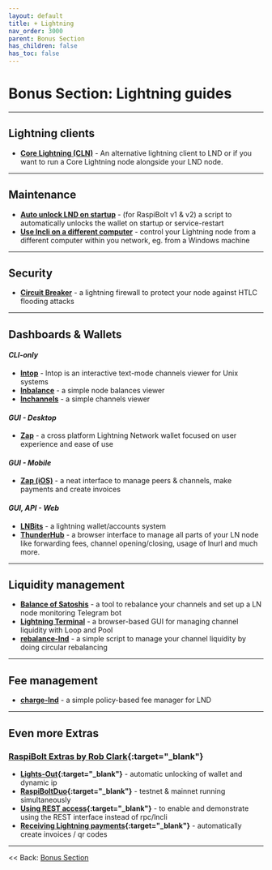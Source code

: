 ```yaml
---
layout: default
title: + Lightning
nav_order: 3000
parent: Bonus Section
has_children: false
has_toc: false
---
```


# Bonus Section: Lightning guides

---

## Lightning clients
* **[Core Lightning (CLN)](cln.md)** - An alternative lightning client to LND or if you want to run a Core Lightning node alongside your LND node.

---

## Maintenance
* **[Auto unlock LND on startup](auto-unlock.md)** - (for RaspiBolt v1 & v2) a script to automatically unlocks the wallet on startup or service-restart
* **[Use lncli on a different computer](remote-lncli.md)** - control your Lightning node from a different computer within you network, eg. from a Windows machine

---

## Security
* **[Circuit Breaker](circuit-breaker.md)** - a lightning firewall to protect your node against HTLC flooding attacks

---

## Dashboards & Wallets

#### *CLI-only*
* **[lntop](lntop.md)** - lntop is an interactive text-mode channels viewer for Unix systems
* **[lnbalance](lnbalance.md)** -  a simple node balances viewer
* **[lnchannels](lnchannels.md)** - a simple channels viewer

#### *GUI - Desktop*
* **[Zap](zap-desktop.md)** - a cross platform Lightning Network wallet focused on user experience and ease of use

#### *GUI - Mobile*
* **[Zap (iOS)](zap-ios.md)** - a neat interface to manage peers & channels, make payments and create invoices

#### *GUI, API - Web*
* **[LNBits](lnbits.md)** - a lightning wallet/accounts system
* **[ThunderHub](thunderhub.md)** - a browser interface to manage all parts of your LN node like forwarding fees, channel opening/closing, usage of lnurl and much more.

---

## Liquidity management
* **[Balance of Satoshis](balance-of-satoshis.md)** - a tool to rebalance your channels and set up a LN node monitoring Telegram bot
* **[Lightning Terminal](lightning-terminal.md)** - a browser-based GUI for managing channel liquidity with Loop and Pool
* **[rebalance-lnd](rebalance-lnd.md)** - a simple script to manage your channel liquidity by doing circular rebalancing

---

## Fee management
* **[charge-lnd](charge-lnd.md)** - a simple policy-based fee manager for LND

---

## Even more Extras 

### [RaspiBolt Extras by Rob Clark](https://github.com/robclark56/RaspiBolt-Extras/blob/master/README.md){:target="_blank"}

* **[Lights-Out](https://github.com/robclark56/RaspiBolt-Extras/#the-lights-out-raspibolt){:target="_blank"}** - automatic unlocking of wallet and dynamic ip
* **[RaspiBoltDuo](https://github.com/robclark56/RaspiBolt-Extras/#raspiboltduo){:target="_blank"}** - testnet & mainnet running simultaneously
* **[Using REST access](https://github.com/robclark56/RaspiBolt-Extras/#using-rest-access){:target="_blank"}** - to enable and demonstrate using the REST interface instead of rpc/lncli
* **[Receiving Lightning payments](https://github.com/robclark56/RaspiBolt-Extras/#receive-ln-payments){:target="_blank"}** - automatically create invoices / qr codes

---

<< Back: [Bonus Section](../index.md)
